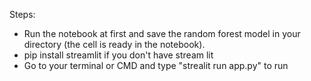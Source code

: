 

Steps: 
- Run the notebook at first and save the random forest model in your directory (the cell is ready in the notebook).
- pip install streamlit if you don't have stream lit
- Go to your terminal or CMD and type "strealit run app.py" to run 